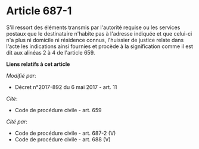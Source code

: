# Article 687-1

S'il ressort des éléments transmis par l'autorité requise ou les services postaux que le destinataire n'habite pas à
l'adresse indiquée et que celui-ci n'a plus ni domicile ni résidence connus, l'huissier de justice relate dans l'acte les
indications ainsi fournies et procède à la signification comme il est dit aux alinéas 2 à 4 de l'article 659.

**Liens relatifs à cet article**

_Modifié par_:

  - Décret n°2017-892 du 6 mai 2017 - art. 11

_Cite_:

  - Code de procédure civile - art. 659

_Cité par_:

  - Code de procédure civile - art. 687-2 (V)
  - Code de procédure civile - art. 688 (V)
